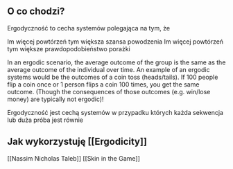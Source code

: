 ## O co chodzi? 
Ergodyczność to cecha systemów polegająca na tym, że 

Im więcej powtórzeń tym większa szansa powodzenia
Im więcej powtórzeń tym większe prawdopodobieństwo porażki 

In an ergodic scenario, the average outcome of the group is the same as the average outcome of the individual over time. An example of an ergodic systems would be the outcomes of a coin toss (heads/tails). If 100 people flip a coin once or 1 person flips a coin 100 times, you get the same outcome. (Though the consequences of those outcomes (e.g. win/lose money) are typically not ergodic)!

Ergodyczność jest cechą systemów w przypadku których każda sekwencja lub duża próba jest równie 

## Jak wykorzystuję [[Ergodicity]]


[[Nassim Nicholas Taleb]] [[Skin in the Game]]